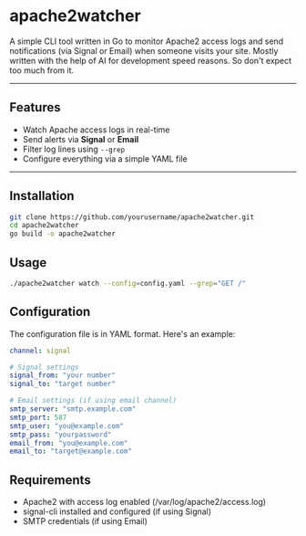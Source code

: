 # apache2watcher

A simple CLI tool written in Go to monitor Apache2 access logs and send notifications (via Signal or Email) when someone visits your site. Mostly written with the help of AI for development speed reasons. So don't expect too much from it.

---

## Features

- Watch Apache access logs in real-time
- Send alerts via **Signal** or **Email**
- Filter log lines using `--grep`
- Configure everything via a simple YAML file

---

## Installation

```bash
git clone https://github.com/yourusername/apache2watcher.git
cd apache2watcher
go build -o apache2watcher
```
## Usage

```bash
./apache2watcher watch --config=config.yaml --grep="GET /"
```

## Configuration

The configuration file is in YAML format. Here's an example:

```yaml
channel: signal

# Signal settings
signal_from: "your number"
signal_to: "target number"

# Email settings (if using email channel)
smtp_server: "smtp.example.com"
smtp_port: 587
smtp_user: "you@example.com"
smtp_pass: "yourpassword"
email_from: "you@example.com"
email_to: "target@example.com"
```

## Requirements

- Apache2 with access log enabled (/var/log/apache2/access.log)
- signal-cli installed and configured (if using Signal)
- SMTP credentials (if using Email)